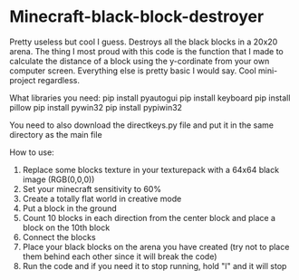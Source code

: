 # Minecraft-black-block-destroyer
Pretty useless but cool I guess. Destroys all the black blocks in a 20x20 arena. The thing I most proud with this code is the function that I made to calculate the distance of a block using the y-cordinate from your own computer screen. Everything else is pretty basic I would say. Cool mini-project regardless.

What libraries you need:
pip install pyautogui
pip install keyboard
pip install pillow
pip install pywin32
pip install pypiwin32

You need to also download the directkeys.py file and put it in the same directory as the main file

How to use:
1) Replace some blocks texture in your texturepack with a 64x64 black image (RGB(0,0,0))
2) Set your minecraft sensitivity to 60%
3) Create a totally flat world in creative mode
4) Put a block in the ground
5) Count 10 blocks in each direction from the center block and place a block on the 10th block
6) Connect the blocks
7) Place your black blocks on the arena you have created (try not to place them behind each other since it will break the code)
8) Run the code and if you need it to stop running, hold "l" and it will stop
